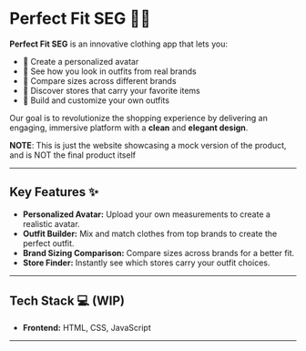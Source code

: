 # Perfect Fit SEG 👗👕

**Perfect Fit SEG** is an innovative clothing app that lets you:

- 🧍 Create a personalized avatar
- 👗 See how you look in outfits from real brands
- 📏 Compare sizes across different brands
- 🛒 Discover stores that carry your favorite items
- 👚 Build and customize your own outfits

Our goal is to revolutionize the shopping experience by delivering an engaging, immersive platform with a **clean** and **elegant design**.

**NOTE**: This is just the website showcasing a mock version of the product, and is NOT the final product itself

---

## Key Features ✨

- **Personalized Avatar:** Upload your own measurements to create a realistic avatar.
- **Outfit Builder:** Mix and match clothes from top brands to create the perfect outfit.
- **Brand Sizing Comparison:** Compare sizes across brands for a better fit.
- **Store Finder:** Instantly see which stores carry your outfit choices.

---

## Tech Stack 💻 (WIP)

- **Frontend:** HTML, CSS, JavaScript

---
